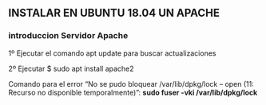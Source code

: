 ## INSTALAR EN UBUNTU 18.04 UN APACHE

### introduccion Servidor Apache

1º Ejecutar el comando apt update para buscar actualizaciones

2º Ejecutar $ sudo apt install apache2

 Comando para el error “No se pudo bloquear /var/lib/dpkg/lock – open (11: Recurso no disponible temporalmente)”: 
 **sudo fuser -vki /var/lib/dpkg/lock**
